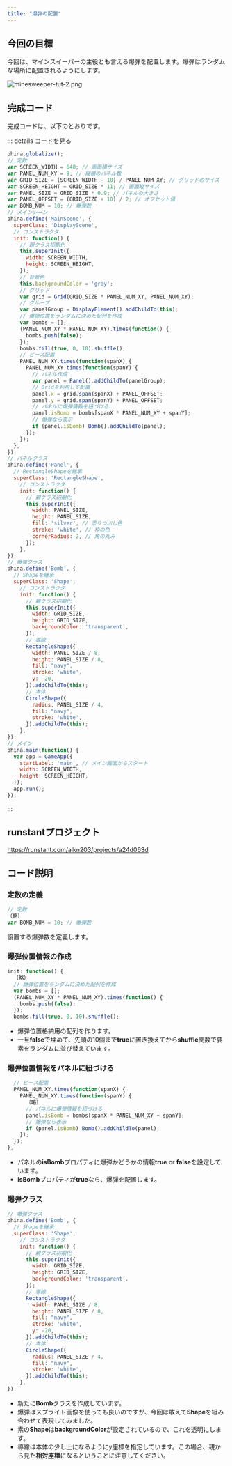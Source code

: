 ```yaml
---
title: "爆弾の配置"
---
```


## 今回の目標

今回は、マインスイーパーの主役とも言える爆弾を配置します。爆弾はランダムな場所に配置されるようにします。

![minesweeper-tut-2.png](/images/minesweeper-tut-2.png)

## 完成コード

完成コードは、以下のとおりです。

::: details コードを見る

```js
phina.globalize();
// 定数
var SCREEN_WIDTH = 640; // 画面横サイズ
var PANEL_NUM_XY = 9; // 縦横のパネル数
var GRID_SIZE = (SCREEN_WIDTH - 10) / PANEL_NUM_XY; // グリッドのサイズ
var SCREEN_HEIGHT = GRID_SIZE * 11; // 画面縦サイズ
var PANEL_SIZE = GRID_SIZE * 0.9; // パネルの大きさ
var PANEL_OFFSET = (GRID_SIZE + 10) / 2; // オフセット値
var BOMB_NUM = 10; // 爆弾数
// メインシーン
phina.define('MainScene', {
  superClass: 'DisplayScene',
  // コンストラクタ
  init: function() {
    // 親クラス初期化
    this.superInit({
      width: SCREEN_WIDTH,
      height: SCREEN_HEIGHT,
    });
    // 背景色
    this.backgroundColor = 'gray';
    // グリッド
    var grid = Grid(GRID_SIZE * PANEL_NUM_XY, PANEL_NUM_XY);
    // グループ
    var panelGroup = DisplayElement().addChildTo(this);
    // 爆弾位置をランダムに決めた配列を作成
    var bombs = [];
    (PANEL_NUM_XY * PANEL_NUM_XY).times(function() {
      bombs.push(false);
    });
    bombs.fill(true, 0, 10).shuffle();
    // ピース配置
    PANEL_NUM_XY.times(function(spanX) {
      PANEL_NUM_XY.times(function(spanY) {
        // パネル作成
        var panel = Panel().addChildTo(panelGroup);
        // Gridを利用して配置
        panel.x = grid.span(spanX) + PANEL_OFFSET;
        panel.y = grid.span(spanY) + PANEL_OFFSET;
        // パネルに爆弾情報を紐づける
        panel.isBomb = bombs[spanX * PANEL_NUM_XY + spanY];
        // 爆弾なら表示
        if (panel.isBomb) Bomb().addChildTo(panel);
      });
    });
  },
});
// パネルクラス
phina.define('Panel', {
  // RectangleShapeを継承
  superClass: 'RectangleShape',
    // コンストラクタ
    init: function() {
      // 親クラス初期化
      this.superInit({
        width: PANEL_SIZE,
        height: PANEL_SIZE,
        fill: 'silver', // 塗りつぶし色
        stroke: 'white', // 枠の色
        cornerRadius: 2, // 角の丸み
      });
    },
});
// 爆弾クラス
phina.define('Bomb', {
  // Shapeを継承
  superClass: 'Shape',
    // コンストラクタ
    init: function() {
      // 親クラス初期化
      this.superInit({
        width: GRID_SIZE,
        height: GRID_SIZE,
        backgroundColor: 'transparent',
      });
      // 導線
      RectangleShape({
        width: PANEL_SIZE / 8,
        height: PANEL_SIZE / 8,
        fill: "navy",
        stroke: 'white',
        y: -20,
      }).addChildTo(this);
      // 本体
      CircleShape({
        radius: PANEL_SIZE / 4,
        fill: "navy",
        stroke: 'white',
      }).addChildTo(this);
    },
});
// メイン
phina.main(function() {
  var app = GameApp({
    startLabel: 'main', // メイン画面からスタート
    width: SCREEN_WIDTH,
    height: SCREEN_HEIGHT,
  });
  app.run();
});

```

:::

## runstantプロジェクト

https://runstant.com/alkn203/projects/a24d063d

## コード説明

### 定数の定義

```js
// 定数
（略）
var BOMB_NUM = 10; // 爆弾数
```

設置する爆弾数を定義します。

### 爆弾位置情報の作成

```js
init: function() {
  （略）
  // 爆弾位置をランダムに決めた配列を作成
  var bombs = [];
  (PANEL_NUM_XY * PANEL_NUM_XY).times(function() {
    bombs.push(false);
  });
  bombs.fill(true, 0, 10).shuffle();
```

* 爆弾位置格納用の配列を作ります。
* 一旦**false**で埋めて、先頭の10個まで**true**に置き換えてから**shuffle**関数で要素をランダムに並び替えています。

### 爆弾位置情報をパネルに紐づける

```js
  // ピース配置
  PANEL_NUM_XY.times(function(spanX) {
    PANEL_NUM_XY.times(function(spanY) {
      （略）
      // パネルに爆弾情報を紐づける
      panel.isBomb = bombs[spanX * PANEL_NUM_XY + spanY];
      // 爆弾なら表示
      if (panel.isBomb) Bomb().addChildTo(panel);
    });
  });
},
```

* パネルの**isBomb**プロパティに爆弾かどうかの情報**true** or **false**を設定しています。
* **isBomb**プロパティが**true**なら、爆弾を配置します。

### 爆弾クラス

```js
// 爆弾クラス
phina.define('Bomb', {
  // Shapeを継承
  superClass: 'Shape',
    // コンストラクタ
    init: function() {
      // 親クラス初期化
      this.superInit({
        width: GRID_SIZE,
        height: GRID_SIZE,
        backgroundColor: 'transparent',
      });
      // 導線
      RectangleShape({
        width: PANEL_SIZE / 8,
        height: PANEL_SIZE / 8,
        fill: "navy",
        stroke: 'white',
        y: -20,
      }).addChildTo(this);
      // 本体
      CircleShape({
        radius: PANEL_SIZE / 4,
        fill: "navy",
        stroke: 'white',
      }).addChildTo(this);
    },
});
```

* 新たに**Bomb**クラスを作成しています。
* 爆弾はスプライト画像を使っても良いのですが、今回は敢えて**Shape**を組み合わせて表現してみました。
* 素の**Shape**は**backgroundColor**が設定されているので、これを透明にします。
* 導線は本体の少し上になるようにy座標を指定しています。この場合、親から見た**相対座標**になるということに注意してください。
